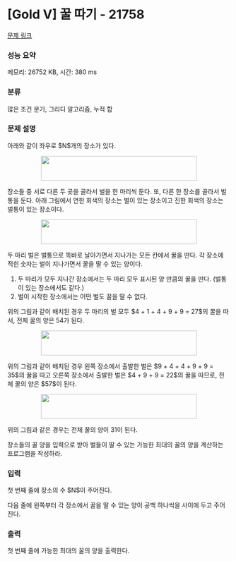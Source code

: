 # [Gold V] 꿀 따기 - 21758 

[문제 링크](https://www.acmicpc.net/problem/21758) 

### 성능 요약

메모리: 26752 KB, 시간: 380 ms

### 분류

많은 조건 분기, 그리디 알고리즘, 누적 합

### 문제 설명

<p>아래와 같이 좌우로 $N$개의 장소가 있다.</p>

<p style="text-align: center;"><img alt="" src="" style="width: 353px; height: 56px;"></p>

<p>장소들 중 서로 다른 두 곳을 골라서 벌을 한 마리씩 둔다. 또, 다른 한 장소를 골라서 벌통을 둔다. 아래 그림에서 연한 회색의 장소는 벌이 있는 장소이고 진한 회색의 장소는 벌통이 있는 장소이다.</p>

<p style="text-align: center;"><img alt="" src="" style="width: 353px; height: 56px;"></p>

<p>두 마리 벌은 벌통으로 똑바로 날아가면서 지나가는 모든 칸에서 꿀을 딴다. 각 장소에 적힌 숫자는 벌이 지나가면서 꿀을 딸 수 있는 양이다.</p>

<ol>
	<li>두 마리가 모두 지나간 장소에서는 두 마리 모두 표시된 양 만큼의 꿀을 딴다. (벌통이 있는 장소에서도 같다.)</li>
	<li>벌이 시작한 장소에서는 어떤 벌도 꿀을 딸 수 없다.</li>
</ol>

<p>위의 그림과 같이 배치된 경우 두 마리의 벌 모두 $4 + 1 + 4 + 9 + 9 = 27$의 꿀을 따서, 전체 꿀의 양은 54가 된다.</p>

<p style="text-align: center;"><img alt="" src="" style="width: 353px; height: 56px;"></p>

<p>위의 그림과 같이 배치된 경우 왼쪽 장소에서 출발한 벌은 $9 + 4 + 4 + 9 + 9 = 35$의 꿀을 따고 오른쪽 장소에서 출발한 벌은 $4 + 9 + 9 = 22$의 꿀을 따므로, 전체 꿀의 양은 $57$이 된다.</p>

<p style="text-align: center;"><img alt="" src="" style="width: 353px; height: 56px;"></p>

<p>위의 그림과 같은 경우는 전체 꿀의 양이 31이 된다.</p>

<p>장소들의 꿀 양을 입력으로 받아 벌들이 딸 수 있는 가능한 최대의 꿀의 양을 계산하는 프로그램을 작성하라.</p>

### 입력 

 <p>첫 번째 줄에 장소의 수 $N$이 주어진다.</p>

<p>다음 줄에 왼쪽부터 각 장소에서 꿀을 딸 수 있는 양이 공백 하나씩을 사이에 두고 주어진다.</p>

### 출력 

 <p>첫 번째 줄에 가능한 최대의 꿀의 양을 출력한다.</p>

